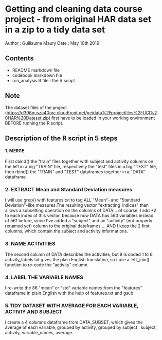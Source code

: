# Getting and cleaning data course project - from original HAR data set in a zip to a tidy data set

Author : Guillaume Maury Date : May 10th 2019

## Contents
* README markdown file
* codebook markdown file
* run_analysis.R file : the R script

## Note  
The dataset files of the project (https://d396qusza40orc.cloudfront.net/getdata%2Fprojectfiles%2FUCI%20HAR%20Dataset.zip) first have to be loaded in your working environment BEFORE running the R script.

## Description of the R script in 5 steps
#### 1. MERGE 
 First cbind() the "train" files together with subject and activity columns on the left in a big "TRAIN" file, respectively the "test" files in a big "TEST" file, then rbind() the "TRAIN" and "TEST" dataframes together in a "DATA" dataframe

### 2. EXTRACT Mean and Standard Deviation measures
I will use grep() with features.txt to tag ALL "Mean"- and "Standard Deviation"-like measures.The resulting vector "extracting_indices" then allows a subsetting operation on the columns of DATA... of course, I add +2 to each index of this vector, because now DATA has 563 variables instead of 561 before, since I've added a "subject" and an "activity" (not properly renamed yet) column to the original dataframes.... AND I keep the 2 first columns, which contain the subject and activity informations.
              
### 3. NAME ACTIVITIES
The second column of DATA describes the activities, but it is coded 1 to 6. activity_labels.txt gives the plain English translation, so I use a left_join() function to re-code the "activity" column.
  
### 4. LABEL THE VARIABLE NAMES
I re-write the 86 "mean" or "std" variable names from the "features" dataframe in plain English with the help of features.txt and gsub

### 5.TIDY DATASET WITH AVERAGE FOR EACH VARIABLE, ACTIVIY AND SUBJECT
I create a 4 columns dataframe from DATA_SUBSET, which gives the average of each variable, grouped by activity, grouped by subject : subject, activity, variable_names, average.
